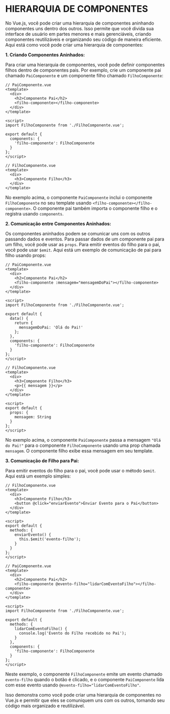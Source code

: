 # HIERARQUIA DE COMPONENTES
No Vue.js, você pode criar uma hierarquia de componentes aninhando componentes uns dentro dos outros. Isso permite que você divida sua interface de usuário em partes menores e mais gerenciáveis, criando componentes reutilizáveis e organizando seu código de maneira eficiente. Aqui está como você pode criar uma hierarquia de componentes:

**1. Criando Componentes Aninhados:**

Para criar uma hierarquia de componentes, você pode definir componentes filhos dentro de componentes pais. Por exemplo, crie um componente pai chamado `PaiComponente` e um componente filho chamado `FilhoComponente`:

```vue
// PaiComponente.vue
<template>
  <div>
    <h2>Componente Pai</h2>
    <filho-componente></filho-componente>
  </div>
</template>

<script>
import FilhoComponente from './FilhoComponente.vue';

export default {
  components: {
    'filho-componente': FilhoComponente
  }
};
</script>
```

```vue
// FilhoComponente.vue
<template>
  <div>
    <h3>Componente Filho</h3>
  </div>
</template>
```

No exemplo acima, o componente `PaiComponente` inclui o componente `FilhoComponente` no seu template usando `<filho-componente></filho-componente>`. O componente pai também importa o componente filho e o registra usando `components`.

**2. Comunicação entre Componentes Aninhados:**

Os componentes aninhados podem se comunicar uns com os outros passando dados e eventos. Para passar dados de um componente pai para um filho, você pode usar as `props`. Para emitir eventos do filho para o pai, você pode usar `$emit`. Aqui está um exemplo de comunicação de pai para filho usando props:

```vue
// PaiComponente.vue
<template>
  <div>
    <h2>Componente Pai</h2>
    <filho-componente :mensagem="mensagemDoPai"></filho-componente>
  </div>
</template>

<script>
import FilhoComponente from './FilhoComponente.vue';

export default {
  data() {
    return {
      mensagemDoPai: 'Olá do Pai!'
    };
  },
  components: {
    'filho-componente': FilhoComponente
  }
};
</script>
```

```vue
// FilhoComponente.vue
<template>
  <div>
    <h3>Componente Filho</h3>
    <p>{{ mensagem }}</p>
  </div>
</template>

<script>
export default {
  props: {
    mensagem: String
  }
};
</script>
```

No exemplo acima, o componente `PaiComponente` passa a mensagem `"Olá do Pai!"` para o componente `FilhoComponente` usando uma prop chamada `mensagem`. O componente filho exibe essa mensagem em seu template.

**3. Comunicação de Filho para Pai:**

Para emitir eventos do filho para o pai, você pode usar o método `$emit`. Aqui está um exemplo simples:

```vue
// FilhoComponente.vue
<template>
  <div>
    <h3>Componente Filho</h3>
    <button @click="enviarEvento">Enviar Evento para o Pai</button>
  </div>
</template>

<script>
export default {
  methods: {
    enviarEvento() {
      this.$emit('evento-filho');
    }
  }
};
</script>
```

```vue
// PaiComponente.vue
<template>
  <div>
    <h2>Componente Pai</h2>
    <filho-componente @evento-filho="lidarComEventoFilho"></filho-componente>
  </div>
</template>

<script>
import FilhoComponente from './FilhoComponente.vue';

export default {
  methods: {
    lidarComEventoFilho() {
      console.log('Evento do Filho recebido no Pai');
    }
  },
  components: {
    'filho-componente': FilhoComponente
  }
};
</script>
```

Neste exemplo, o componente `FilhoComponente` emite um evento chamado `evento-filho` quando o botão é clicado, e o componente `PaiComponente` lida com esse evento usando `@evento-filho="lidarComEventoFilho"`.

Isso demonstra como você pode criar uma hierarquia de componentes no Vue.js e permitir que eles se comuniquem uns com os outros, tornando seu código mais organizado e reutilizável.